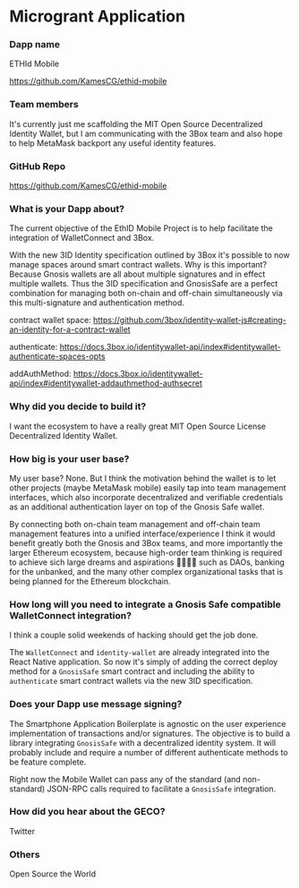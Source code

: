 # Microgrant Application

### Dapp name

ETHId Mobile

https://github.com/KamesCG/ethid-mobile

### Team members

It's currently just me scaffolding the MIT Open Source Decentralized Identity Wallet, but I am communicating with the 3Box team and also hope to help MetaMask backport any useful identity features.

### GitHub Repo

https://github.com/KamesCG/ethid-mobile

### What is your Dapp about?

The current objective of the EthID Mobile Project is to help facilitate the integration of WalletConnect and 3Box.

With the new 3ID Identity specification outlined by 3Box it's possible to now manage spaces around smart contract wallets. Why is this important? Because Gnosis wallets are all about multiple signatures and in effect multiple wallets. Thus the 3ID specification and GnosisSafe are a perfect combination for managing both on-chain and off-chain simultaneously via this multi-signature and authentication method.

contract wallet space: https://github.com/3box/identity-wallet-js#creating-an-identity-for-a-contract-wallet

authenticate: https://docs.3box.io/identitywallet-api/index#identitywallet-authenticate-spaces-opts

addAuthMethod: https://docs.3box.io/identitywallet-api/index#identitywallet-addauthmethod-authsecret

### Why did you decide to build it?

I want the ecosystem to have a really great MIT Open Source License Decentralized Identity Wallet.

### How big is your user base?

My user base? None. But I think the motivation behind the wallet is to let other projects (maybe MetaMask mobile) easily tap into team management interfaces, which also incorporate decentralized and verifiable credentials as an additional authentication layer on top of the Gnosis Safe wallet.

By connecting both on-chain team management and off-chain team management features into a unified interface/experience I think it would benefit greatly both the Gnosis and 3Box teams, and more importantly the larger Ethereum ecosystem, because high-order team thinking is required to achieve sich large dreams and aspirations 🦄🌈🦄🌈 such as DAOs, banking for the unbanked, and the many other complex organizational tasks that is being planned for the Ethereum blockchain.

### How long will you need to integrate a Gnosis Safe compatible WalletConnect integration?

I think a couple solid weekends of hacking should get the job done.

The `WalletConnect` and `identity-wallet` are already integrated into the React Native application. So now it's simply of adding the correct deploy method for a `GnosisSafe` smart contract and including the ability to `authenticate` smart contract wallets via the new 3ID specification.

### Does your Dapp use message signing?

The Smartphone Application Boilerplate is agnostic on the user experience implementation of transactions and/or signatures. The objective is to build a library integrating `GnosisSafe` with a decentralized identity system. It will probably include and require a number of different authenticate methods to be feature complete.

Right now the Mobile Wallet can pass any of the standard (and non-standard) JSON-RPC calls required to facilitate a `GnosisSafe` integration.

### How did you hear about the GECO?

Twitter

### Others

Open Source the World
